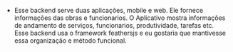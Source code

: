 - Esse backend serve duas aplicações, mobile e web. Ele fornece informações das obras e funcionarios. O Aplicativo mostra informações de andamento de serviços, funcionarios, produtividade, tarefas etc. Esse backend usa o framework feathersjs e eu gostaria que mantivesse essa organização e método funcional.
